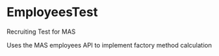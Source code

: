 # EmployeesTest
Recruiting Test for MAS

Uses the MAS employees API to implement factory method calculation 
